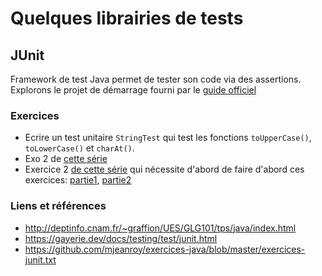 # Quelques librairies de tests

## JUnit

Framework de test Java permet de tester son code via des assertions.
Explorons le projet de démarrage fourni par le [guide officiel](https://junit.org/junit5/docs/current/user-guide/)

### Exercices

-   Ecrire un test unitaire `StringTest` qui test les fonctions `toUpperCase()`, `toLowerCase()` et `charAt()`.
-   Exo 2 de [cette série](http://deptinfo.cnam.fr/~graffion/UES/GLG101/tps/java/index.html)
-   Exercice 2 [de cette série](https://github.com/mjeanroy/exercices-java/blob/master/exercices-junit.txt) qui nécessite d'abord de faire d'abord ces exercices: [partie1](https://github.com/mjeanroy/exercices-java/blob/master/exercice-data-structures.txt), [partie2](https://github.com/mjeanroy/exercices-java/blob/master/exercice-data-structures2.txt)

### Liens et références

-   http://deptinfo.cnam.fr/~graffion/UES/GLG101/tps/java/index.html
-   https://gayerie.dev/docs/testing/test/junit.html
-   https://github.com/mjeanroy/exercices-java/blob/master/exercices-junit.txt
